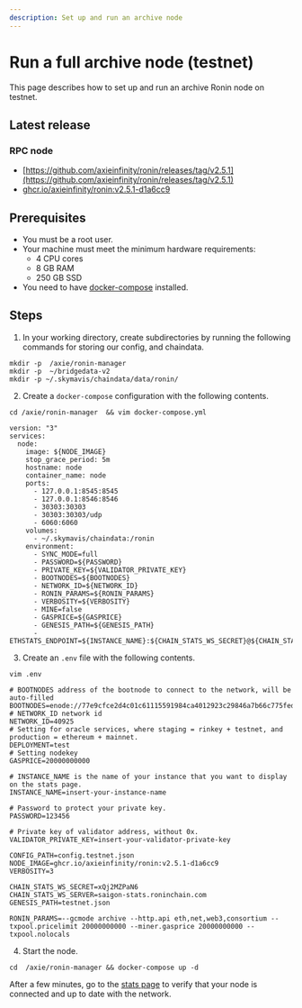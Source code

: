 ```yaml
---
description: Set up and run an archive node
---
```

# Run a full archive node (testnet)

This page describes how to set up and run an archive Ronin node on testnet.

## Latest release
### RPC node
* [https://github.com/axieinfinity/ronin/releases/tag/v2.5.1](https://github.com/axieinfinity/ronin/releases/tag/v2.5.1)
* [ghcr.io/axieinfinity/ronin:v2.5.1-d1a6cc9](https://github.com/axieinfinity/ronin/pkgs/container/ronin/69326810?tag=v2.5.1-d1a6cc9)

## Prerequisites

* You must be a root user.
* Your machine must meet the minimum hardware requirements:
  * 4 CPU cores
  * 8 GB RAM
  * 250 GB SSD
* You need to have [docker-compose](https://docs.docker.com/compose/install/) installed.

## Steps

1. In your working directory, create subdirectories by running the following commands for storing our config, and chaindata.
```
mkdir -p  /axie/ronin-manager
mkdir -p  ~/bridgedata-v2
mkdir -p ~/.skymavis/chaindata/data/ronin/
```

2. Create a `docker-compose` configuration with the following contents.

```
cd /axie/ronin-manager  && vim docker-compose.yml
```

```
version: "3"
services:
  node:
    image: ${NODE_IMAGE}
    stop_grace_period: 5m
    hostname: node
    container_name: node
    ports:
      - 127.0.0.1:8545:8545
      - 127.0.0.1:8546:8546
      - 30303:30303
      - 30303:30303/udp
      - 6060:6060
    volumes:
      - ~/.skymavis/chaindata:/ronin
    environment:
      - SYNC_MODE=full
      - PASSWORD=${PASSWORD}
      - PRIVATE_KEY=${VALIDATOR_PRIVATE_KEY}
      - BOOTNODES=${BOOTNODES}
      - NETWORK_ID=${NETWORK_ID}
      - RONIN_PARAMS=${RONIN_PARAMS}
      - VERBOSITY=${VERBOSITY}
      - MINE=false
      - GASPRICE=${GASPRICE}
      - GENESIS_PATH=${GENESIS_PATH}
      - ETHSTATS_ENDPOINT=${INSTANCE_NAME}:${CHAIN_STATS_WS_SECRET}@${CHAIN_STATS_WS_SERVER}:443
```

3. Create an `.env` file with the following contents.

```
vim .env
```

```
# BOOTNODES address of the bootnode to connect to the network, will be auto-filled
BOOTNODES=enode://77e9cfce2d4c01c61115591984ca4012923c29846a7b66c775fed0cc8fe5f41b304a71e3e9433e067ea7ef86701c13992fefacf9e223786c62c530a7110e8142@35.224.85.190:30303
# NETWORK_ID network id
NETWORK_ID=40925
# Setting for oracle services, where staging = rinkey + testnet, and production = ethereum + mainnet.
DEPLOYMENT=test
# Setting nodekey
GASPRICE=20000000000

# INSTANCE_NAME is the name of your instance that you want to display on the stats page.
INSTANCE_NAME=insert-your-instance-name

# Password to protect your private key.
PASSWORD=123456

# Private key of validator address, without 0x. 
VALIDATOR_PRIVATE_KEY=insert-your-validator-private-key

CONFIG_PATH=config.testnet.json
NODE_IMAGE=ghcr.io/axieinfinity/ronin:v2.5.1-d1a6cc9
VERBOSITY=3

CHAIN_STATS_WS_SECRET=xQj2MZPaN6
CHAIN_STATS_WS_SERVER=saigon-stats.roninchain.com
GENESIS_PATH=testnet.json

RONIN_PARAMS=--gcmode archive --http.api eth,net,web3,consortium --txpool.pricelimit 20000000000 --miner.gasprice 20000000000 --txpool.nolocals
```

4. Start the node.
```
cd  /axie/ronin-manager && docker-compose up -d 
```

After a few minutes, go to the [stats page](https://saigon-stats.roninchain.com/) to verify that your node is connected and up to date with the network.